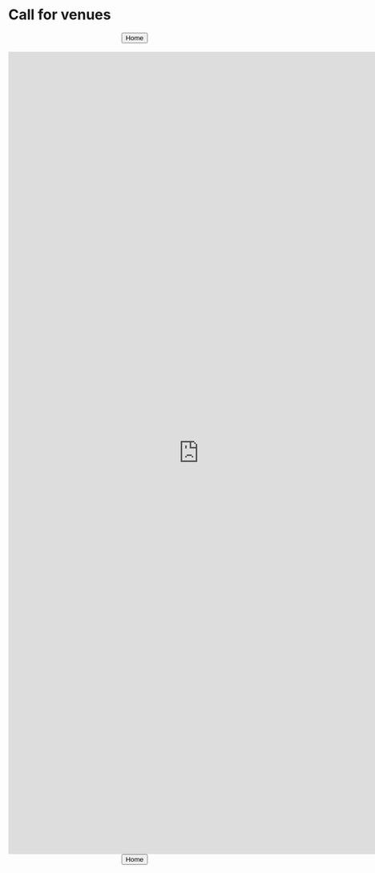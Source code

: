 <h1> Call for venues </h1>

<center><a href="../index.html"><button type="button">Home</button></a></center>
<br/>

<iframe src="https://docs.google.com/forms/d/e/1FAIpQLSf32AbHqIXYdiT-5rC-RJd8kwEx3XrDSO0hdBQzYp8h1du0tQ/viewform?embedded=true" width="760px" height="1600px" frameborder="0" marginheight="0" marginwidth="0" scrolling="no">Loading...</iframe>

<br/>
<center><a href="../index.html"><button type="button">Home</button></a></center>
